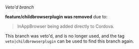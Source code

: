 *Veto'd branch*

**feature/childbrowserplugin was removed** due to:

> InAppBrowser being added directly to Cordova.

This branch was veto'd, and is no longer used, and the tag `veto|childbrowserplugin` can be used to find this branch again.